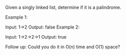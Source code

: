 Given a singly linked list, determine if it is a palindrome.

Example 1:

Input: 1->2
Output: false
Example 2:

Input: 1->2->2->1
Output: true

Follow up:
Could you do it in O(n) time and O(1) space?